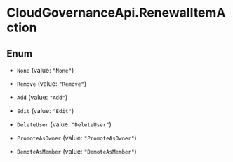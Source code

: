 # CloudGovernanceApi.RenewalItemAction

## Enum


* `None` (value: `"None"`)

* `Remove` (value: `"Remove"`)

* `Add` (value: `"Add"`)

* `Edit` (value: `"Edit"`)

* `DeleteUser` (value: `"DeleteUser"`)

* `PromoteAsOwner` (value: `"PromoteAsOwner"`)

* `DemoteAsMember` (value: `"DemoteAsMember"`)


